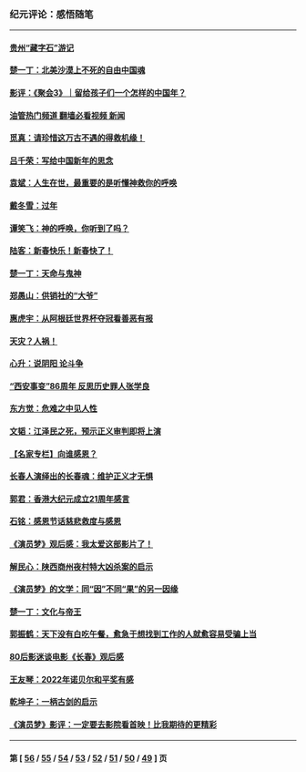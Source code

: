 ### 纪元评论：感悟随笔
---
#### [贵州“藏字石”游记](../../pages/nsc1035/n13923310.md?02160330) 
#### [楚一丁：北美沙漠上不死的自由中国魂](../../pages/nsc1035/n13921879.md?02160330) 
#### [影评：《聚会3》｜留给孩子们一个怎样的中国年？](../../pages/nsc1035/n13919652.md?02160330) 
#### [油管热门频道 翻墙必看视频 新闻](ok?02160330)
#### [觅真：请珍惜这万古不遇的得救机缘！](../../pages/nsc1035/n13917157.md?02160330) 
#### [吕千荣：写给中国新年的思念](../../pages/nsc1035/n13915103.md?02160330) 
#### [袁斌：人生在世，最重要的是听懂神救你的呼唤](../../pages/nsc1035/n13914636.md?02160330) 
#### [戴冬雪：过年](../../pages/nsc1035/n13913311.md?02160330) 
#### [谭笑飞：神的呼唤，你听到了吗？](../../pages/nsc1035/n13912603.md?02160330) 
#### [陆客：新春快乐！新春快了！](../../pages/nsc1035/n13911771.md?02160330) 
#### [楚一丁：天命与鬼神](../../pages/nsc1035/n13904371.md?02160330) 
#### [郑愚山：供销社的“大爷”](../../pages/nsc1035/n13904409.md?02160330) 
#### [惠虎宇：从阿根廷世界杯夺冠看善恶有报](../../pages/nsc1035/n13889438.md?02160330) 
#### [天灾？人祸！](../../pages/nsc1035/n13900104.md?02160330) 
#### [心升：说阴阳 论斗争](../../pages/nsc1035/n13885189.md?02160330) 
#### [“西安事变”86周年 反思历史罪人张学良](../../pages/nsc1035/n13882019.md?02160330) 
#### [东方觉：危难之中见人性](../../pages/nsc1035/n13881549.md?02160330) 
#### [文韬：江泽民之死，预示正义审判即将上演](../../pages/nsc1035/n13877698.md?02160330) 
#### [【名家专栏】向谁感恩？](../../pages/nsc1035/n13873797.md?02160330) 
#### [长春人演绎出的长春魂：维护正义才无惧](../../pages/nsc1035/n13871764.md?02160330) 
#### [郭君：香港大纪元成立21周年感言](../../pages/nsc1035/n13871269.md?02160330) 
#### [石铭：感恩节话慈悲救度与感恩](../../pages/nsc1035/n13869863.md?02160330) 
#### [《演员梦》观后感：我太爱这部影片了！](../../pages/nsc1035/n13866783.md?02160330) 
#### [解民心：陕西商州夜村特大凶杀案的启示](../../pages/nsc1035/n13865339.md?02160330) 
#### [《演员梦》的文学：同“因”不同“果”的另一因缘](../../pages/nsc1035/n13863930.md?02160330) 
#### [楚一丁：文化与帝王](../../pages/nsc1035/n13863143.md?02160330) 
#### [郭振鹤：天下没有白吃午餐，愈急于想找到工作的人就愈容易受骗上当](../../pages/nsc1035/n13860772.md?02160330) 
#### [80后影迷谈电影《长春》观后感](../../pages/nsc1035/n13852708.md?02160330) 
#### [王友琴：2022年诺贝尔和平奖有感](../../pages/nsc1035/n13848079.md?02160330) 
#### [乾坤子：一柄古剑的启示](../../pages/nsc1035/n13841954.md?02160330) 
#### [《演员梦》影评：一定要去影院看首映！比我期待的更精彩](../../pages/nsc1035/n13840865.md?02160330) 

---
#### 第 [ [56](./56.md?02160330) / [55](./55.md?02160330) / [54](./54.md?02160330) / [53](./53.md?02160330) / [52](./52.md?02160330) / [51](./51.md?02160330) / [50](./50.md?02160330) / [49](./49.md?02160330) ] 页
